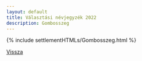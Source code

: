 ```yaml
---
layout: default
title: Választási névjegyzék 2022
description: Gombosszeg
---
```


{% include settlementHTMLs/Gombosszeg.html %}

[Vissza](./)